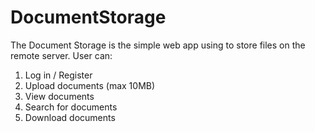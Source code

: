 # DocumentStorage

The Document Storage is the simple web app using to store files on the remote server.
User can:
1. Log in / Register
2. Upload documents (max 10MB)
3. View documents
4. Search for documents
5. Download documents
